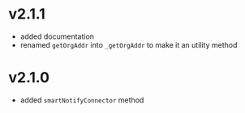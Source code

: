 # v2.1.1
- added documentation
- renamed `getOrgAddr` into `_getOrgAddr` to make it an utility method

# v2.1.0
- added `smartNotifyConnector` method
